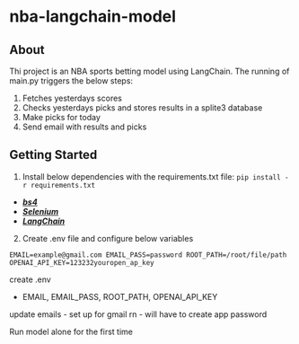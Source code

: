 # nba-langchain-model

## About
Thi project is an NBA sports betting model using LangChain.
The running of main.py triggers the below steps:
1. Fetches yesterdays scores
2. Checks yesterdays picks and stores results in a splite3 database
3. Make picks for today
4. Send email with results and picks

## Getting Started
1. Install below dependencies with the requirements.txt file: `pip install -r requirements.txt`
  * <a href="https://www.crummy.com/software/BeautifulSoup/bs4/doc/">***bs4***</a>
  * <a href="https://www.selenium.dev/documentation/">***Selenium***</a>
  * <a href="https://python.langchain.com/docs/get_started/introduction">***LangChain***</a>
2. Create .env file and configure below variables

`
    EMAIL=example@gmail.com
    EMAIL_PASS=password
    ROOT_PATH=/root/file/path
    OPENAI_API_KEY=123232youropen_ap_key
`

create .env
- EMAIL, EMAIL_PASS, ROOT_PATH, OPENAI_API_KEY

update emails - set up for gmail rn - will have to create app password

Run model alone for the first time
